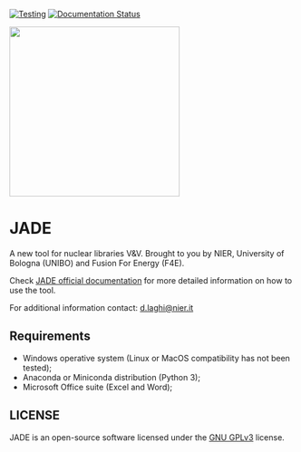 [![Testing](https://github.com/dodu94/JADE/actions/workflows/TestPy38.yml/badge.svg?branch=master)](https://github.com/dodu94/JADE/actions/workflows/TestPy38.yml)
[![Documentation Status](https://readthedocs.org/projects/jade-a-nuclear-data-libraries-vv-tool/badge/?version=latest)](https://jade-a-nuclear-data-libraries-vv-tool.readthedocs.io/en/latest/?badge=latest)

<img src="https://user-images.githubusercontent.com/25747626/118662537-5f124900-b7f0-11eb-8d69-282305f795c4.png" width="300" />

# JADE
A new tool for nuclear libraries V&V.
Brought to you by NIER, University of Bologna (UNIBO) and Fusion For Energy (F4E).

Check [JADE official documentation](https://jade-a-nuclear-data-libraries-vv-tool.readthedocs.io/en/latest/)
for more detailed information on how to use the tool.

For additional information contact: d.laghi@nier.it

## Requirements
- Windows operative system (Linux or MacOS compatibility has not been tested);
- Anaconda or Miniconda distribution (Python 3);
- Microsoft Office suite (Excel and Word);

## LICENSE
JADE is an open-source software licensed under the [GNU GPLv3](./LICENSE) license.
